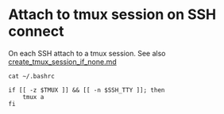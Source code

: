 # Attach to tmux session on SSH connect

On each SSH attach to a tmux session. See also [create_tmux_session_if_none.md](conf-create_tmux_session_if_none.md)

`cat ~/.bashrc`
```
if [[ -z $TMUX ]] && [[ -n $SSH_TTY ]]; then
    tmux a
fi
```
